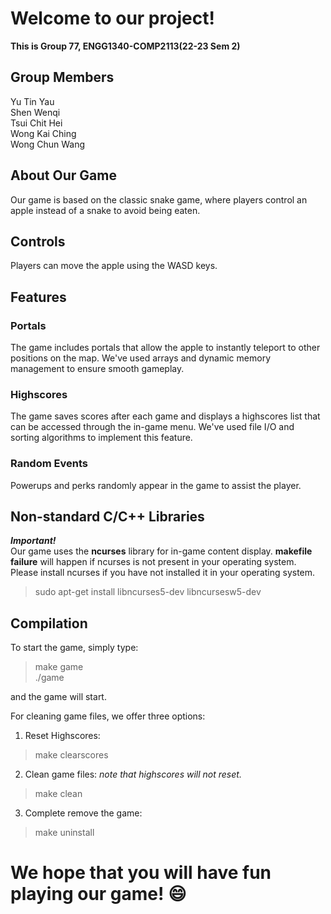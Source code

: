 # Welcome to our project!
**This is Group 77, ENGG1340-COMP2113(22-23 Sem 2)**

## Group Members
Yu Tin Yau  
Shen Wenqi  
Tsui Chit Hei  
Wong Kai Ching  
Wong Chun Wang  

## About Our Game
Our game is based on the classic snake game, where players control an apple instead of a snake to avoid being eaten.

## Controls
Players can move the apple using the WASD keys.

## Features
### Portals
The game includes portals that allow the apple to instantly teleport to other positions on the map. 
We've used arrays and dynamic memory management to ensure smooth gameplay.

### Highscores
The game saves scores after each game and displays a highscores list that can be accessed through the in-game menu. 
We've used file I/O and sorting algorithms to implement this feature.

### Random Events
Powerups and perks randomly appear in the game to assist the player.

## Non-standard C/C++ Libraries
***Important!***  
Our game uses the **ncurses** library for in-game content display.
**makefile failure** will happen if ncurses is not present in your operating system.  
Please install ncurses if you have not installed it in your operating system.  
> sudo apt-get install libncurses5-dev libncursesw5-dev

## Compilation
To start the game, simply type:
> make game  
> ./game

and the game will start.  

For cleaning game files, we offer three options:
1. Reset Highscores:
> make clearscores

2. Clean game files: *note that highscores will not reset.*
> make clean

3. Complete remove the game:
> make uninstall

# We hope that you will have fun playing our game! :smile:
